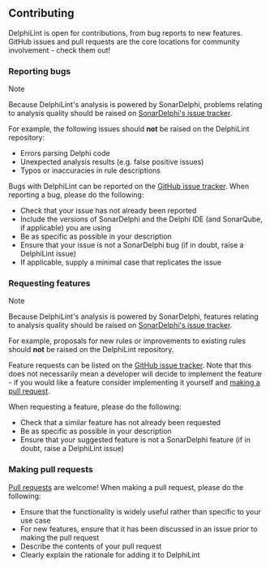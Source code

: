 ## Contributing

DelphiLint is open for contributions, from bug reports to new features. GitHub issues and pull requests are the core
locations for community involvement - check them out!

### Reporting bugs

> [!NOTE]
> Because DelphiLint's analysis is powered by SonarDelphi, problems relating to analysis quality should
> be raised on [SonarDelphi's issue tracker](https://github.com/integrated-application-development/sonar-delphi/issues).
>
> For example, the following issues should **not** be raised on the DelphiLint repository:
>
> * Errors parsing Delphi code
> * Unexpected analysis results (e.g. false positive issues)
> * Typos or inaccuracies in rule descriptions

Bugs with DelphiLint can be reported on the [GitHub issue tracker](https://github.com/integrated-application-development/delphilint/issues).
When reporting a bug, please do the following:
* Check that your issue has not already been reported
* Include the versions of SonarDelphi and the Delphi IDE (and SonarQube, if applicable) you are using
* Be as specific as possible in your description
* Ensure that your issue is not a SonarDelphi bug (if in doubt, raise a DelphiLint issue)
* If applicable, supply a minimal case that replicates the issue

### Requesting features

> [!NOTE]
> Because DelphiLint's analysis is powered by SonarDelphi, features relating to analysis quality should
> be raised on [SonarDelphi's issue tracker](https://github.com/integrated-application-development/sonar-delphi/issues).
>
> For example, proposals for new rules or improvements to existing rules should **not** be raised on the
> DelphiLint repository.

Feature requests can be listed on the
[GitHub issue tracker](https://github.com/integrated-application-development/delphilint/issues).
Note that this does not necessarily mean a developer will decide to implement the feature - if you would like a feature
consider implementing it yourself and [making a pull request](#making-pull-requests).

When requesting a feature, please do the following:
* Check that a similar feature has not already been requested
* Be as specific as possible in your description
* Ensure that your suggested feature is not a SonarDelphi feature (if in doubt, raise a DelphiLint issue)

### Making pull requests

[Pull requests](https://github.com/integrated-application-development/delphilint/pulls) are welcome!
When making a pull request, please do the following:
* Ensure that the functionality is widely useful rather than specific to your use case
* For new features, ensure that it has been discussed in an issue prior to making the pull request
* Describe the contents of your pull request
* Clearly explain the rationale for adding it to DelphiLint
